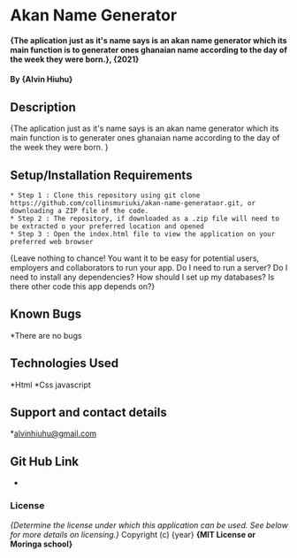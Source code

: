 # Akan Name Generator
#### {The aplication just as it's name says is an akan name generator which its main function is to generater ones ghanaian name according to the day of the week they were born.}, {2021}
#### By **{Alvin Hiuhu}**
## Description
{The aplication just as it's name says is an akan name generator which its main function is to generater ones ghanaian name according to the day of the week they were born. }
## Setup/Installation Requirements
    * Step 1 : Clone this repository using git clone https://github.com/collinsmuriuki/akan-name-generataor.git, or downloading a ZIP file of the code.
    * Step 2 : The repository, if downloaded as a .zip file will need to be extracted o your preferred location and opened
    * Step 3 : Open the index.html file to view the application on your preferred web browser
{Leave nothing to chance! You want it to be easy for potential users, employers and collaborators to run your app. Do I need to run a server? Do I need to install any dependencies? How should I set up my databases? Is there other code this app depends on?}
## Known Bugs
*There are no bugs
## Technologies Used
*Html
*Css
javascript
## Support and contact details
*alvinhiuhu@gmail.com
## Git Hub Link
*
### License
*{Determine the license under which this application can be used.  See below for more details on licensing.}*
Copyright (c) {year} **{MIT License or Moringa school}**
  
